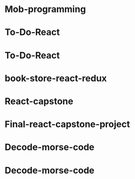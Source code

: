 # Mob-programming
# To-Do-React
# To-Do-React
# book-store-react-redux
# React-capstone
# Final-react-capstone-project
# Decode-morse-code
# Decode-morse-code
